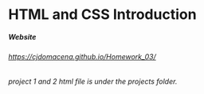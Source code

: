 # HTML and CSS Introduction

##### Website
###### https://cjdomacena.github.io/Homework_03/
###### project 1 and 2 html file is under the projects folder.
